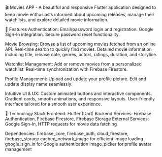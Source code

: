 🎬 Movies APP - A beautiful and responsive Flutter application designed to keep movie enthusiasts informed about upcoming releases, manage their watchlists, and explore detailed movie information.

🌟 Features
  Authentication:
    Email/password login and registration.
    Google Sign-In integration.
    Secure password reset functionality.
  
  Movie Browsing:
    Browse a list of upcoming movies fetched from an online API.
    Real-time search to quickly find movies.
    Detailed movie information including title, release date, genres, actors, ratings, duration, and storyline.
    
  Watchlist Management:
    Add or remove movies from a personalized watchlist.
    Real-time synchronization with Firebase Firestore.
    
  Profile Management:
    Upload and update your profile picture.
    Edit and update display name seamlessly.
    
  Intuitive UI & UX:
    Custom animated buttons and interactive components.
    Gradient cards, smooth animations, and responsive layouts.
    User-friendly interface tailored for a smooth user experience.

🚀 Technology Stack
  Frontend: Flutter (Dart)
  Backend Services: Firebase Authentication, Firebase Firestore, Firebase Storage
  External Services: Google Sign-In, HTTP requests for movie data fetching

Dependencies:
  firebase_core, firebase_auth, cloud_firestore, firebase_storage
  cached_network_image for efficient image loading
  google_sign_in for Google authentication
  image_picker for profile avatar management
